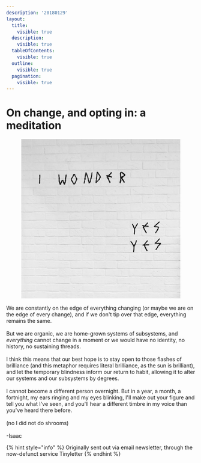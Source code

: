 ```yaml
---
description: '20180129'
layout:
  title:
    visible: true
  description:
    visible: true
  tableOfContents:
    visible: true
  outline:
    visible: true
  pagination:
    visible: true
---
```


# On change, and opting in: a meditation

<figure><img src="../.gitbook/assets/image (19).png" alt=""><figcaption></figcaption></figure>

We are constantly on the edge of everything changing (or maybe we are on the edge of every change), and if we don't tip over that edge, everything remains the same.\
\
But we are organic, we are home-grown systems of subsystems, and _everything_ cannot change in a moment or we would have no identity, no history, no sustaining threads.\
\
I think this means that our best hope is to stay open to those flashes of brilliance (and this metaphor requires literal brilliance, as the sun is brilliant), and let the temporary blindness inform our return to habit, allowing it to alter our systems and our subsystems by degrees.\
\
I cannot become a different person overnight. But in a year, a month, a fortnight, my ears ringing and my eyes blinking, I'll make out your figure and tell you what I've seen, and you'll hear a different timbre in my voice than you've heard there before.\
\
(no I did not do shrooms)\
\
\-Isaac

{% hint style="info" %}
Originally sent out via email newsletter, through the now-defunct service Tinyletter
{% endhint %}
